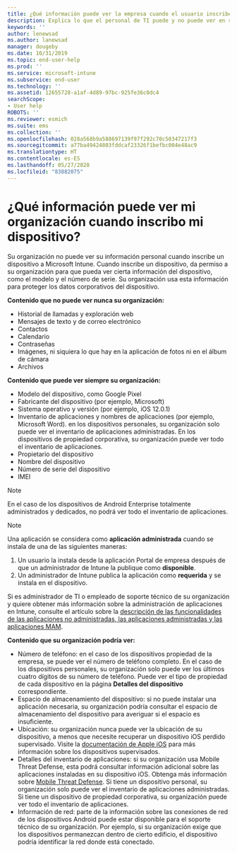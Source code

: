 ```yaml
---
title: ¿Qué información puede ver la empresa cuando el usuario inscribe el dispositivo?
description: Explica lo que el personal de TI puede y no puede ver en su dispositivo administrado.
keywords: ''
author: lenewsad
ms.author: lanewsad
manager: dougeby
ms.date: 10/31/2019
ms.topic: end-user-help
ms.prod: ''
ms.service: microsoft-intune
ms.subservice: end-user
ms.technology: ''
ms.assetid: 12655728-a1af-4d89-97bc-925fe36c0dc4
searchScope:
- User help
ROBOTS: ''
ms.reviewer: esmich
ms.suite: ems
ms.collection: ''
ms.openlocfilehash: 028a568b9a588697139f97f292c70c50347217f3
ms.sourcegitcommit: a77ba49424803fddcaf23326f1befbc004e48ac9
ms.translationtype: HT
ms.contentlocale: es-ES
ms.lasthandoff: 05/27/2020
ms.locfileid: "83882075"
---
```

# <a name="what-information-can-my-organization-see-when-i-enroll-my-device"></a>¿Qué información puede ver mi organización cuando inscribo mi dispositivo?

Su organización no puede ver su información personal cuando inscribe un dispositivo a Microsoft Intune. Cuando inscribe un dispositivo, da permiso a su organización para que pueda ver cierta información del dispositivo, como el modelo y el número de serie. Su organización usa esta información para proteger los datos corporativos del dispositivo.

**Contenido que no puede ver nunca su organización:**

- Historial de llamadas y exploración web
- Mensajes de texto y de correo electrónico
- Contactos
- Calendario
- Contraseñas
- Imágenes, ni siquiera lo que hay en la aplicación de fotos ni en el álbum de cámara
- Archivos

**Contenido que puede ver siempre su organización:**

- Modelo del dispositivo, como Google Pixel
- Fabricante del dispositivo (por ejemplo, Microsoft)
- Sistema operativo y versión (por ejemplo, iOS 12.0.1)
- Inventario de aplicaciones y nombres de aplicaciones (por ejemplo, Microsoft Word). en los dispositivos personales, su organización solo puede ver el inventario de aplicaciones administradas. En los dispositivos de propiedad corporativa, su organización puede ver todo el inventario de aplicaciones.
- Propietario del dispositivo
- Nombre del dispositivo
- Número de serie del dispositivo
- IMEI

 > [!NOTE]
 > En el caso de los dispositivos de Android Enterprise totalmente administrados y dedicados, no podrá ver todo el inventario de aplicaciones.
 
 > [!NOTE]
 > Una aplicación se considera como **aplicación administrada** cuando se instala de una de las siguientes maneras:
 > 1. Un usuario la instala desde la aplicación Portal de empresa después de que un administrador de Intune la publique como **disponible**.
 > 2. Un administrador de Intune publica la aplicación como **requerida** y se instala en el dispositivo. 
 >
 > Si es administrador de TI o empleado de soporte técnico de su organización y quiere obtener más información sobre la administración de aplicaciones en Intune, consulte el artículo sobre la [descripción de las funcionalidades de las aplicaciones no administradas, las aplicaciones administradas y las aplicaciones MAM](https://techcommunity.microsoft.com/t5/enterprise-mobility-security/understanding-the-capabilities-of-unmanaged-apps-managed-apps/ba-p/249164).
    
**Contenido que su organización podría ver:**

- Número de teléfono: en el caso de los dispositivos propiedad de la empresa, se puede ver el número de teléfono completo. En el caso de los dispositivos personales, su organización solo puede ver los últimos cuatro dígitos de su número de teléfono. Puede ver el tipo de propiedad de cada dispositivo en la página **Detalles del dispositivo** correspondiente.
- Espacio de almacenamiento del dispositivo: si no puede instalar una aplicación necesaria, su organización podría consultar el espacio de almacenamiento del dispositivo para averiguar si el espacio es insuficiente.  
- Ubicación: su organización nunca puede ver la ubicación de su dispositivo, a menos que necesite recuperar un dispositivo iOS perdido supervisado. Visite la [documentación de Apple iOS](https://go.microsoft.com/fwlink/?linkid=853816) para más información sobre los dispositivos supervisados.  
- Detalles del inventario de aplicaciones: si su organización usa Mobile Threat Defense, esta podrá consultar información adicional sobre las aplicaciones instaladas en su dispositivo iOS. Obtenga más información sobre [Mobile Threat Defense](set-up-mobile-threat-defense.md). Si tiene un dispositivo personal, su organización solo puede ver el inventario de aplicaciones administradas. Si tiene un dispositivo de propiedad corporativa, su organización puede ver todo el inventario de aplicaciones.
- Información de red: parte de la información sobre las conexiones de red de los dispositivos Android puede estar disponible para el soporte técnico de su organización. Por ejemplo, si su organización exige que los dispositivos permanezcan dentro de cierto edificio, el dispositivo podría identificar la red donde está conectado. 
